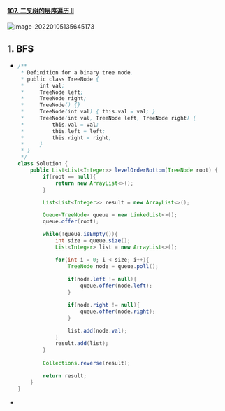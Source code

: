 #### [107. 二叉树的层序遍历 II](https://leetcode-cn.com/problems/binary-tree-level-order-traversal-ii/)

![image-20220105135645173](https://raw.githubusercontent.com/TWDH/Leetcode-From-Zero/pictures/img/image-20220105135645173.png)

## 1. BFS

- ```java
  /**
   * Definition for a binary tree node.
   * public class TreeNode {
   *     int val;
   *     TreeNode left;
   *     TreeNode right;
   *     TreeNode() {}
   *     TreeNode(int val) { this.val = val; }
   *     TreeNode(int val, TreeNode left, TreeNode right) {
   *         this.val = val;
   *         this.left = left;
   *         this.right = right;
   *     }
   * }
   */
  class Solution {
      public List<List<Integer>> levelOrderBottom(TreeNode root) {
          if(root == null){
              return new ArrayList<>();
          }
  
          List<List<Integer>> result = new ArrayList<>();
  
          Queue<TreeNode> queue = new LinkedList<>();
          queue.offer(root);
  
          while(!queue.isEmpty()){
              int size = queue.size();
              List<Integer> list = new ArrayList<>();
  
              for(int i = 0; i < size; i++){
                  TreeNode node = queue.poll();
                  
                  if(node.left != null){
                      queue.offer(node.left);
                  }
  
                  if(node.right != null){
                      queue.offer(node.right);
                  }
  
                  list.add(node.val);
              }
              result.add(list);
          }
          
          Collections.reverse(result);
  
          return result;
      }
  }
  ```

- 